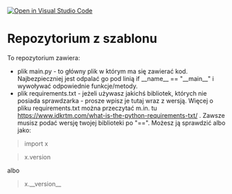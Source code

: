 [![Open in Visual Studio Code](https://classroom.github.com/assets/open-in-vscode-c66648af7eb3fe8bc4f294546bfd86ef473780cde1dea487d3c4ff354943c9ae.svg)](https://classroom.github.com/online_ide?assignment_repo_id=7972523&assignment_repo_type=AssignmentRepo)
# Repozytorium z szablonu

To repozytorium zawiera:
* plik main.py - to główny plik w którym ma się zawierać kod. Najbezpieczniej jest odpalać go pod linią if \_\_name\_\_ == "\_\_main\_\_" i wywoływać odpowiednie funkcje/metody.
* plik requirements.txt - jeżeli używasz jakichś bibliotek, których nie posiada sprawdzarka - prosze wpisz je tutaj wraz z wersją. Więcej o pliku requirements.txt można przeczytać m.in. tu https://www.idkrtm.com/what-is-the-python-requirements-txt/ . Zawsze musisz podać wersję twojej biblioteki po "==". Możesz ją sprawdzić albo jako:

> import x

> x.version

albo

> x.\_\_version\_\_
